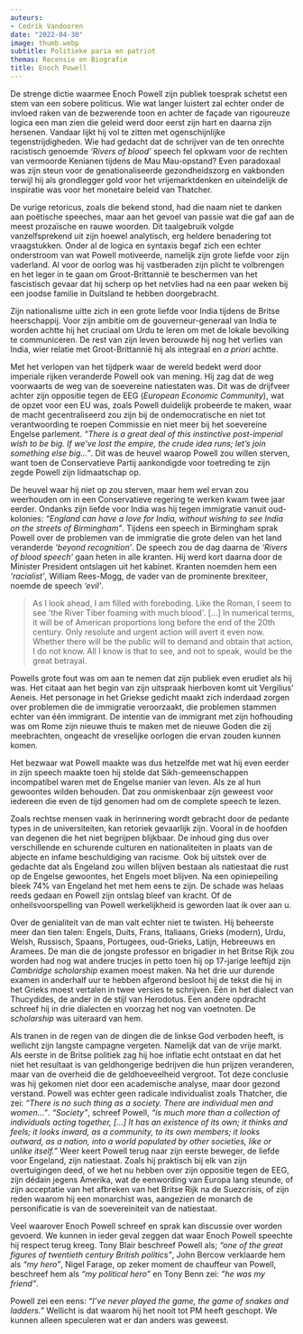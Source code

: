 ```yaml
---
auteurs:
- Cedrik Vandooren
date: "2022-04-30"
image: thumb.webp
subtitle: Politieke paria en patriot
themas: Recensie en Biografie
title: Enoch Powell
---
```



De strenge dictie waarmee Enoch Powell zijn publiek toesprak schetst een stem van een sobere politicus. Wie wat langer luistert zal echter onder de invloed raken van de bezwerende toon en achter de façade van rigoureuze logica een man zien die geleid werd door eerst zijn hart en daarna zijn hersenen. Vandaar lijkt hij vol te zitten met ogenschijnlijke tegenstrijdigheden. Wie had gedacht dat de schrijver van de ten onrechte racistisch genoemde _‘Rivers of blood’_ speech fel opkwam voor de rechten van vermoorde Kenianen tijdens de Mau Mau-opstand? Even paradoxaal was zijn steun voor de genationaliseerde gezondheidszorg en vakbonden terwijl hij als grondlegger gold voor het vrijemarktdenken en uiteindelijk de inspiratie was voor het monetaire beleid van Thatcher.

De vurige retoricus, zoals die bekend stond, had die naam niet te danken aan poëtische speeches, maar aan het gevoel van passie wat die gaf aan de meest prozaïsche en rauwe woorden. Dit taalgebruik volgde vanzelfsprekend uit zijn hoewel analytisch, erg heldere benadering tot vraagstukken. Onder al de logica en syntaxis begaf zich een echter onderstroom van wat Powell motiveerde, namelijk zijn grote liefde voor zijn vaderland. Al voor de oorlog was hij vastberaden zijn plicht te volbrengen en het leger in te gaan om Groot-Brittannië te beschermen van het fascistisch gevaar dat hij scherp op het netvlies had na een paar weken bij een joodse familie in Duitsland te hebben doorgebracht.

Zijn nationalisme uitte zich in een grote liefde voor India tijdens de Britse heerschappij. Voor zijn ambitie om de gouverneur-generaal van India te worden achtte hij het cruciaal om Urdu te leren om met de lokale bevolking te communiceren. De rest van zijn leven berouwde hij nog het verlies van India, wier relatie met Groot-Brittannië hij als integraal en _a priori_ achtte.

Met het verlopen van het tijdperk waar de wereld bedekt werd door imperiale rijken veranderde Powell ook van mening. Hij zag dat de weg voorwaarts de weg van de soevereine natiestaten was. Dit was de drijfveer achter zijn oppositie tegen de EEG (_European Economic Community_), wat de opzet voor een EU was, zoals Powell duidelijk probeerde te maken, waar de macht gecentraliseerd zou zijn bij de ondemocratische en niet tot verantwoording te roepen Commissie en niet meer bij het soevereine Engelse parlement. _“There is a great deal of this instinctive post-imperial wish to be big. If we’ve lost the empire, the crude idea runs; let’s join something else big...”_. Dit was de heuvel waarop Powell zou willen sterven, want toen de Conservatieve Partij aankondigde voor toetreding te zijn zegde Powell zijn lidmaatschap op.

De heuvel waar hij niet op zou sterven, maar hem wel ervan zou weerhouden om in een Conservatieve regering te werken kwam twee jaar eerder. Ondanks zijn liefde voor India was hij tegen immigratie vanuit oud-kolonies: _“England can have a love for India, without wishing to see India on the streets of Birmingham”_. Tijdens een speech in Birmingham sprak Powell over de problemen van de immigratie die grote delen van het land veranderde _‘beyond recognition’_. De speech zou de dag daarna de _‘Rivers of blood speech’_ gaan heten in alle kranten. Hij werd kort daarna door de Minister President ontslagen uit het kabinet. Kranten noemden hem een _‘racialist’_, William Rees-Mogg, de vader van de prominente brexiteer, noemde de speech _‘evil’_.

>As I look ahead, I am filled with foreboding. Like the Roman, I seem to see 'the River Tiber foaming with much blood'. [...] In numerical terms, it will be of American proportions long before the end of the 20th century. Only resolute and urgent action will avert it even now. Whether there will be the public will to demand and obtain that action, I do not know. All I know is that to see, and not to speak, would be the great betrayal.

Powells grote fout was om aan te nemen dat zijn publiek even erudiet als hij was. Het citaat aan het begin van zijn uitspraak hierboven komt uit Vergilius' Aeneis. Het personage in het Griekse gedicht maakt zich inderdaad zorgen over problemen die de immigratie veroorzaakt, die problemen stammen echter van één immigrant. De intentie van de immigrant met zijn hofhouding was om Rome zijn nieuwe thuis te maken met de nieuwe Goden die zij meebrachten, ongeacht de vreselijke oorlogen die ervan zouden kunnen komen.

Het bezwaar wat Powell maakte was dus hetzelfde met wat hij even eerder in zijn speech maakte toen hij stelde dat Sikh-gemeenschappen incompatibel waren met de Engelse manier van leven. Als ze al hun gewoontes wilden behouden. Dat zou onmiskenbaar zijn geweest voor iedereen die even de tijd genomen had om de complete speech te lezen.

Zoals rechtse mensen vaak in herinnering wordt gebracht door de pedante types in de universiteiten, kan retoriek gevaarlijk zijn. Vooral in de hoofden van degenen die het niet begrijpen blijkbaar. De inhoud ging dus over verschillende en schurende culturen en nationaliteiten in plaats van de abjecte en infame beschuldiging van racisme. Ook bij uitstek over de gedachte dat als Engeland zou willen blijven bestaan als natiestaat die rust op de Engelse gewoontes, het Engels moet blijven. Na een opiniepeiling bleek 74% van Engeland het met hem eens te zijn. De schade was helaas reeds gedaan en Powell zijn ontslag bleef van kracht. Of de onheilsvoorspelling van Powell werkelijkheid is geworden laat ik over aan u.

Over de genialiteit van de man valt echter niet te twisten. Hij beheerste meer dan tien talen: Engels, Duits, Frans, Italiaans, Grieks (modern), Urdu, Welsh, Russisch, Spaans, Portugees, oud-Grieks, Latijn, Hebreeuws en Aramees. De man die de jongste professor en brigadier in het Britse Rijk zou worden had nog wat andere trucjes in petto toen hij op 17-jarige leeftijd zijn _Cambridge scholarship_ examen moest maken. Na het drie uur durende examen in anderhalf uur te hebben afgerond besloot hij de tekst die hij in het Grieks moest vertalen in twee versies te schrijven. Eén in het dialect van Thucydides, de ander in de stijl van Herodotus. Een andere opdracht schreef hij in drie dialecten en voorzag het nog van voetnoten. De _scholarship_ was uiteraard van hem.

Als tranen in de regen van de dingen die de linkse God verboden heeft, is wellicht zijn langste campagne vergeten. Namelijk dat van de vrije markt. Als eerste in de Britse politiek zag hij hoe inflatie echt ontstaat en dat het niet het resultaat is van geldhongerige bedrijven die hun prijzen veranderen, maar van de overheid die de geldhoeveelheid vergroot. Tot deze conclusie was hij gekomen niet door een academische analyse, maar door gezond verstand. Powell was echter geen radicale individualist zoals Thatcher, die zei: _“There is no such thing as a society. There are individual men and women...”_. _“Society”_, schreef Powell, _“is much more than a collection of individuals acting together, [...] It has an existence of its own; it thinks and feels; it looks inward, as a community, to its own members; it looks outward, as a nation, into a world populated by other societies, like or unlike itself.”_ Weer keert Powell terug naar zijn eerste beweger, de liefde voor Engeland, zijn natiestaat. Zoals hij praktisch bij elk van zijn overtuigingen deed, of we het nu hebben over zijn oppositie tegen de EEG, zijn dédain jegens Amerika, wat de eenwording van Europa lang steunde, of zijn acceptatie van het afbreken van het Britse Rijk na de Suezcrisis, of zijn reden waarom hij een monarchist was, aangezien de monarch de personificatie is van de soevereiniteit van de natiestaat.

Veel waarover Enoch Powell schreef en sprak kan discussie over worden gevoerd. We kunnen in ieder geval zeggen dat waar Enoch Powell speechte hij respect terug kreeg. Tony Blair beschreef Powell als; _“one of the great figures of twentieth century British politics”_, John Bercow verklaarde hem als _“my hero”_, Nigel Farage, op zeker moment de chauffeur van Powell, beschreef hem als _“my political hero”_ en Tony Benn zei: _”he was my friend”_.

Powell zei een eens: _“I’ve never played the game, the game of snakes and ladders.”_ Wellicht is dat waarom hij het nooit tot PM heeft geschopt. We kunnen alleen speculeren wat er dan anders was geweest.
